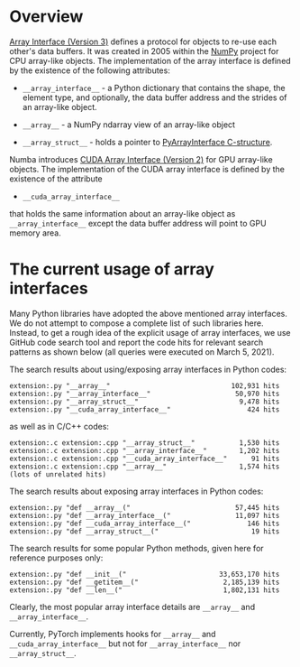 # Overview

[Array Interface (Version
3)](https://numpy.org/doc/stable/reference/arrays.interface.html)
defines a protocol for objects to re-use each other's data buffers.
It was created in 2005 within the [NumPy](https://numpy.org/) project for CPU array-like
objects. The implementation of the array interface is defined by the
existence of the following attributes:

- `__array_interface__` - a Python dictionary that contains the shape,
  the element type, and optionally, the data buffer address and the
  strides of an array-like object.

- `__array__` - a NumPy ndarray view of an array-like object

- `__array_struct__` - holds a pointer to [PyArrayInterface
  C-structure](https://numpy.org/doc/stable/reference/arrays.interface.html#object.__array_struct__).

Numba introduces [CUDA Array Interface (Version 2)](https://numba.pydata.org/numba-doc/dev/cuda/cuda_array_interface.html)
for GPU array-like objects. The implementation of the CUDA array
interface is defined by the existence of the attribute

- `__cuda_array_interface__`

that holds the same information about an array-like object as `__array_interface__` except
the data buffer address will point to GPU memory area.

# The current usage of array interfaces

Many Python libraries have adopted the above mentioned array
interfaces. We do not attempt to compose a complete list of such
libraries here.  Instead, to get a rough idea of the explicit usage of
array interfaces, we use GitHub code search tool and report the code
hits for relevant search patterns as shown below (all queries were executed on March 5, 2021).

The search results about using/exposing array interfaces in Python codes:
```
extension:.py "__array__"                              102,931 hits
extension:.py "__array_interface__"                     50,970 hits
extension:.py "__array_struct__"                         9,478 hits
extension:.py "__cuda_array_interface__"                   424 hits
```

as well as in C/C++ codes:
```
extension:.c extension:.cpp "__array_struct__"           1,530 hits
extension:.c extension:.cpp "__array_interface__"        1,202 hits
extension:.c extension:.cpp "__cuda_array_interface__"      91 hits
extension:.c extension:.cpp "__array__"                  1,574 hits (lots of unrelated hits)
```

The search results about exposing array interfaces in Python codes:
```
extension:.py "def __array__("                          57,445 hits
extension:.py "def __array_interface__("                11,097 hits
extension:.py "def __cuda_array_interface__("              146 hits
extension:.py "def __array_struct__("                       19 hits
```

The search results for some popular Python methods, given here for
reference purposes only:
```
extension:.py "def __init__("                       33,653,170 hits
extension:.py "def __getitem__("                     2,185,139 hits
extension:.py "def __len__("                         1,802,131 hits
```

Clearly, the most popular array interface details are `__array__` and
`__array_interface__`.

Currently, PyTorch implements hooks for
`__array__` and `__cuda_array_interface__` but not for
`__array_interface__` nor `__array_struct__`.
